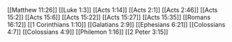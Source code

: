 [[Matthew 11:26]]
[[Luke 1:3]]
[[Acts 1:14]]
[[Acts 2:1]]
[[Acts 2:46]]
[[Acts 15:2]]
[[Acts 15:6]]
[[Acts 15:22]]
[[Acts 15:27]]
[[Acts 15:35]]
[[Romans 16:12]]
[[1 Corinthians 1:10]]
[[Galatians 2:9]]
[[Ephesians 6:21]]
[[Colossians 4:7]]
[[Colossians 4:9]]
[[Philemon 1:16]]
[[2 Peter 3:15]]
